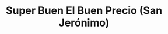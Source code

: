 ---
title: "Super Buen El Buen Precio (San Jerónimo)"
url: /san-sebastian/super-buen-el-buen-precio-san-jeronimo/
shop: comodidad
---
